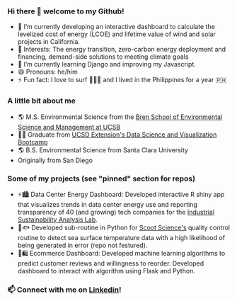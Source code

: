 ### Hi there 👋 welcome to my Github!

- 🔭 I’m currently developing an interactive dashboard to calculate the levelized cost of energy (LCOE) and lifetime value of wind and solar projects in California.
- 🧐 Interests: The energy transition, zero-carbon energy deployment and financing, demand-side solutions to meeting climate goals
- 🌱 I’m currently learning Django and improving my Javascript.
- 😄 Pronouns: he/him
- ⚡ Fun fact: I love to surf 🌊🏄‍♂️ and I lived in the Philippines for a year 🇵🇭

### A little bit about me

- 🌎 M.S. Environmental Science from the [Bren School of Environmental Science and Management at UCSB](https://bren.ucsb.edu/masters-programs/master-environmental-science-and-management)
- 👨‍💻 Graduate from [UCSD Extension's Data Science and Visualization Bootcamp](https://bootcamp.extension.ucsd.edu/data/)
- 🌎 B.S. Environmental Science from Santa Clara University
- Originally from San Diego

### Some of my projects (see "pinned" section for repos)

- ⚡️🏙 Data Center Energy Dashboard: Developed interactive R shiny app that visualizes trends in data center energy use and reporting transparency of 40 (and growing) tech companies for the [Industrial Sustainability Analysis Lab](https://carlobroderick.wixsite.com/isalab).
- 🌊🐟 Developed sub-routine in Python for [Scoot Science's](https://www.scootscience.com) quality control routine to detect sea surface temperature data with a high likelihood of being generated in error (repo not festured).
- 🛒🛍 Ecommerce Dashboard: Developed machine learning algorithms to predict customer reviews and willingness to reorder. Developed dashboard to interact with algorithm using Flask and Python.

### 📫 Connect with me on [Linkedin](https://www.linkedin.com/in/thomaswheeler94/)!

<!--
**Tbwheeler94/Tbwheeler94** is a ✨ _special_ ✨ repository because its `README.md` (this file) appears on your GitHub profile.

Here are some ideas to get you started:

- 🔭 I’m currently working on ...
- 🌱 I’m currently learning ...
- 👯 I’m looking to collaborate on ...
- 🤔 I’m looking for help with ...
- 💬 Ask me about ...
- 📫 How to reach me: ...
- 😄 Pronouns: ...
- ⚡ Fun fact: ...
-->
